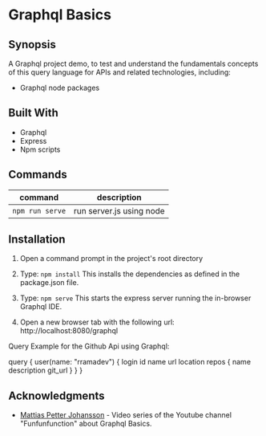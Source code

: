 # Graphql Basics

## Synopsis

A Graphql project demo, to test and understand the fundamentals concepts of this query language for APIs and related technologies, including: 

- Graphql node packages

## Built With

- Graphql
- Express
- Npm scripts

## Commands

command | description
--- | ---
`npm run serve`| run server.js using node

## Installation

1) Open a command prompt in the project's root directory

2) Type: `npm install`
    This installs the dependencies as defined in the package.json file.

3) Type: `npm serve`
    This starts the express server running the in-browser Graphql IDE.

4) Open a new browser tab with the following url: http://localhost:8080/graphql

Query Example for the Github Api using Graphql:

query {
  user(name: "rramadev") {
    login
    id
    name
    url
    location
    repos {
      name
      description
      git_url
    }
  }
}

## Acknowledgments

* [Mattias Petter Johansson](https://www.youtube.com/watch?v=lAJWHHUz8_8) - Video series of the Youtube channel "Funfunfunction" about Graphql Basics.
